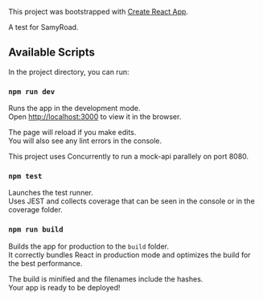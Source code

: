 This project was bootstrapped with [Create React App](https://github.com/facebook/create-react-app).

A test for SamyRoad.

## Available Scripts

In the project directory, you can run:

### `npm run dev`

Runs the app in the development mode.<br>
Open [http://localhost:3000](http://localhost:3000) to view it in the browser.

The page will reload if you make edits.<br>
You will also see any lint errors in the console.

This project uses Concurrently to run a mock-api parallely on port 8080.

### `npm test`

Launches the test runner.<br>
Uses JEST and collects coverage that can be seen in the console or in the coverage folder.

### `npm run build`

Builds the app for production to the `build` folder.<br>
It correctly bundles React in production mode and optimizes the build for the best performance.

The build is minified and the filenames include the hashes.<br>
Your app is ready to be deployed!